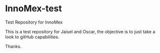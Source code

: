 # InnoMex-test
Test Repository for InnoMex

This is a test repository for Jaisel and Oscar, the objective is to just take a look to gitHub capabilities.

Thanks.
